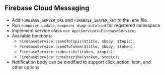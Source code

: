 ## Firebase Cloud Messaging

- Add `FIREBASE_SERVER_URL` and `FIREBASE_SERVER_KEY` to the .env file.
- Run `composer update`, `composer dump-autoload` for registered namespace
- Implement service class `use App\Services\FirebaseService;`
- Available functions:
    - `FirebaseService::sendToTopic($title, $body, $topic);`
    - `FirebaseService::sendToToken($title, $body, $token);`
    - `FirebaseService::subscribe($token, $topic);`
    - `FirebaseService::unsubscribe($token, $topic);`
- Notification body can be modified to support click_action, icon, and other options